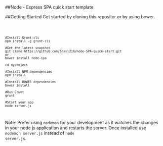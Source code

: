 ##Node - Express SPA quick start template



##Getting Started
 Get started by cloning this repositor or by using bower.
 
<code> 

	#Install Grunt-cli
	npm install -g grunt-cli
	
	#Get the latest snapshot
	git clone https://github.com/Shaul21h/node-SPA-quick-start.git 
	or 
	bower install node-spa

	cd myproject

	#Install NPM dependencies
	npm install

	#Install BOWER dependencies
	bower install

	#Run Grunt
	grunt

	#Start your app
	node server.js

</code>

Note: Prefer using <code>nodemon</code> for your development as it watches the changes in your node js application and restarts the server. Once installed use <code>nodemon server.js</code> instead of <code>node server.js</code>.




